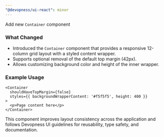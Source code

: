 ```yaml
---
"@devopness/ui-react": minor
---
```


Add new `Container` component

### What Changed
- Introduced the `Container` component that provides a responsive 12-column grid layout with a styled content wrapper.
- Supports optional removal of the default top margin (42px).
- Allows customizing background color and height of the inner wrapper.

### Example Usage
```tsx
<Container
  shouldHaveTopMargin={false}
  styles={{ backgroundWrapperContent: '#f5f5f5', height: 400 }}
>
  <p>Page content here</p>
</Container>
```
This component improves layout consistency across the application and follows Devopness UI guidelines for reusability, type safety, and documentation.

